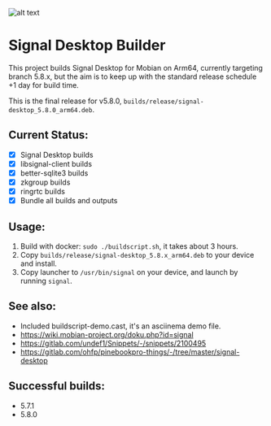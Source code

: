 ![alt text](https://signal.org/assets/header/logo-f7ef605fe417d5520d38d546b3b774b4261c75220b9904da4d8b2ffc19a761ff.png)

# Signal Desktop Builder

This project builds Signal Desktop for Mobian on Arm64, currently targeting branch 5.8.x,
but the aim is to keep up with the standard release schedule +1 day for build time.

This is the final release for v5.8.0, `builds/release/signal-desktop_5.8.0_arm64.deb`.

## Current Status:
* [x] Signal Desktop builds
* [x] libsignal-client builds
* [x] better-sqlite3 builds
* [x] zkgroup builds
* [x] ringrtc builds
* [x] Bundle all builds and outputs

## Usage:
1. Build with docker: `sudo ./buildscript.sh`, it takes about 3 hours.
2. Copy `builds/release/signal-desktop_5.8.x_arm64.deb` to your device and install.
3. Copy launcher to `/usr/bin/signal` on your device, and launch by running `signal`.

## See also:
* Included buildscript-demo.cast, it's an asciinema demo file.
* https://wiki.mobian-project.org/doku.php?id=signal
* https://gitlab.com/undef1/Snippets/-/snippets/2100495
* https://gitlab.com/ohfp/pinebookpro-things/-/tree/master/signal-desktop

## Successful builds:
* 5.7.1
* 5.8.0
